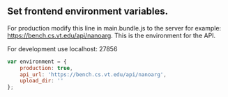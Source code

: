 
## Set frontend environment variables.

For production modify this line in main.bundle.js to the server for example: https://bench.cs.vt.edu/api/nanoarg. This is the environment for the API. 

For development use localhost: 27856

```javascript
var environment = {
    production: true,
    api_url: 'https://bench.cs.vt.edu/api/nanoarg',
    upload_dir: ''
};
```